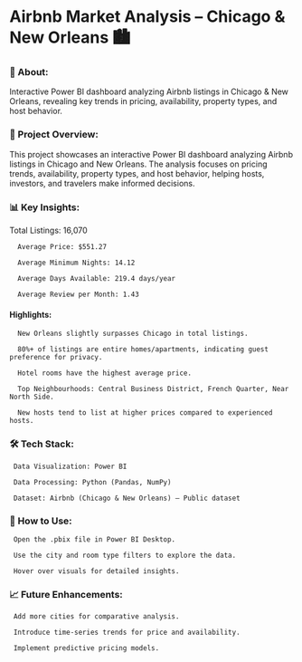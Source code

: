 # **Airbnb Market Analysis – Chicago & New Orleans 🏙️**

 ### **📌 About:** 
   Interactive Power BI dashboard analyzing Airbnb listings in Chicago & New Orleans, revealing key trends in pricing, availability, property types, and host behavior.

### **📌 Project Overview:**
   This project showcases an interactive Power BI dashboard analyzing Airbnb listings in Chicago and New Orleans.
   The analysis focuses on pricing trends, availability, property types, and host behavior, helping hosts, investors, and travelers make informed decisions.

### **📊 Key Insights:**
   Total Listings: 16,070

      Average Price: $551.27
      
      Average Minimum Nights: 14.12
      
      Average Days Available: 219.4 days/year
      
      Average Review per Month: 1.43

 #### **Highlights:**

      New Orleans slightly surpasses Chicago in total listings.
      
      80%+ of listings are entire homes/apartments, indicating guest preference for privacy.
      
      Hotel rooms have the highest average price.
      
      Top Neighbourhoods: Central Business District, French Quarter, Near North Side.
      
      New hosts tend to list at higher prices compared to experienced hosts.

### **🛠 Tech Stack:**
     Data Visualization: Power BI
     
     Data Processing: Python (Pandas, NumPy)
     
     Dataset: Airbnb (Chicago & New Orleans) – Public dataset

### **🚀 How to Use:**
     Open the .pbix file in Power BI Desktop.
     
     Use the city and room type filters to explore the data.
     
     Hover over visuals for detailed insights.

### **📈 Future Enhancements:**
     Add more cities for comparative analysis.
     
     Introduce time-series trends for price and availability.
   
     Implement predictive pricing models.


